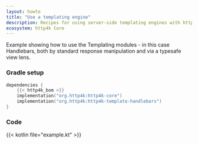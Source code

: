 ```yaml
---
layout: howto
title: "Use a templating engine"
description: Recipes for using server-side templating engines with http4k applications, including hot-reload functionality
ecosystem: http4k Core
---
```

Example showing how to use the Templating modules - in this case Handlebars, both by standard response manipulation and via a typesafe view lens.

### Gradle setup

```kotlin
dependencies {
    {{< http4k_bom >}}
    implementation("org.http4k:http4k-core")
    implementation("org.http4k:http4k-template-handlebars")
}
```

### Code

{{< kotlin file="example.kt" >}}
